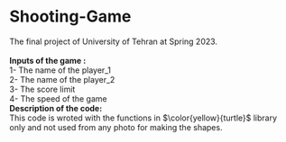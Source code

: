 # Shooting-Game
The final project of University of Tehran at Spring 2023.</br></br>
<b>Inputs of the game :</b></br>
1- The name of the player_1</br>
2- The name of the player_2</br>
3- The score limit</br>
4- The speed of the game</br>
<b>Description of the code:</b></br>
This code is wroted with the functions in $\color{yellow}{turtle}$ library only and not used from any photo for making the shapes.
